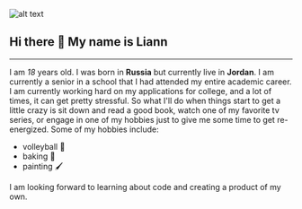 ![alt text](https://media.istockphoto.com/photos/green-field-panorama-and-blue-sky-with-white-clouds-picture-id1051151544?k=20&m=1051151544&s=612x612&w=0&h=8srfspCQbG0MQpAvJCnQgs2x6kCMXogR1NjHXgM2vnw=)

## Hi there 👋 My name is Liann 
---
I am _18_ years old. I was born in __Russia__ but currently live in __Jordan__. I am currently a senior in a school that I had attended my entire academic career. I am currently working hard on my applications for college, and a lot of times, it can get pretty stressful. So what I'll do when things start to get a little crazy is sit down and read a good book, watch one of my favorite tv series, or engage in one of my hobbies just to give me some time to get re-energized.  Some of my hobbies include:
+ volleyball :volleyball:
+ baking :cookie:
+ painting :paintbrush:

I am looking forward to learning about code and creating a product of my own.  
<!--
**liannkhaleel/liannkhaleel** is a ✨ _special_ ✨ repository because its `README.md` (this file) appears on your GitHub profile.

Here are some ideas to get you started:

- 🔭 I’m currently working on ...
- 🌱 I’m currently learning ...
- 👯 I’m looking to collaborate on ...
- 🤔 I’m looking for help with ...
- 💬 Ask me about ...
- 📫 How to reach me: ...
- 😄 Pronouns: ...
- ⚡ Fun fact: ...
-->
